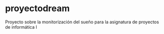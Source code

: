 # proyectodream
Proyecto sobre la monitorización del sueño para la asignatura de proyectos de informática I
